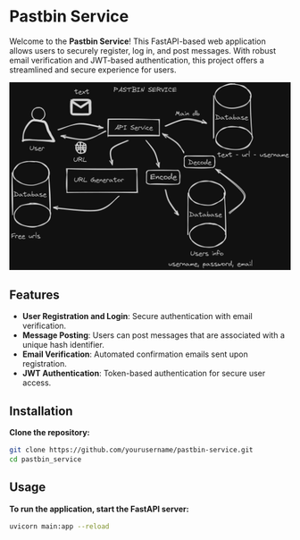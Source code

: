 # Pastbin Service

Welcome to the **Pastbin Service**! This FastAPI-based web application allows users to securely register, log in, and post messages. With robust email verification and JWT-based authentication, this project offers a streamlined and secure experience for users.

![Pastbin Service Architecture](img/pastbin_service.png)

## Features

- **User Registration and Login**: Secure authentication with email verification.
- **Message Posting**: Users can post messages that are associated with a unique hash identifier.
- **Email Verification**: Automated confirmation emails sent upon registration.
- **JWT Authentication**: Token-based authentication for secure user access.

## Installation

**Clone the repository:**

   ```bash
   git clone https://github.com/yourusername/pastbin-service.git
   cd pastbin_service
   ```

## Usage

**To run the application, start the FastAPI server:**
   ```bash
   uvicorn main:app --reload
   ```
